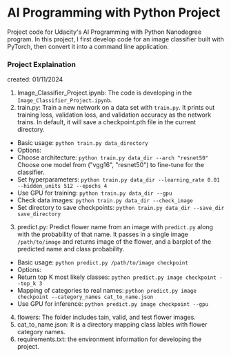 # AI Programming with Python Project

Project code for Udacity's AI Programming with Python Nanodegree program. In this project, I first develop code for an image classifier built with PyTorch, then convert it into a command line application.

### Project Explaination
created: 01/11/2024

1. Image_Classifier_Project.ipynb: The code is developing in the `Image_Classifier_Project.ipynb`.
2. train.py: Train a new network on a data set with `train.py`. It prints out training loss, validation loss, and validation accuracy as the network trains. In default, it will save a checkpoint.pth file in the current directory.
* Basic usage: `python train.py data_directory`
* Options: 
 * Choose architecture: `python train.py data_dir --arch "resnet50" ` Choose one model from ("vgg16", "resnet50") to fine-tune for the classifier. 
 * Set hyperparameters: `python train.py data_dir --learning_rate 0.01 --hidden_units 512 --epochs 4`  
 * Use GPU for training: `python train.py data_dir --gpu`
 * Check data images: `python train.py data_dir --check_image`
 * Set directory to save checkpoints: `python train.py data_dir --save_dir save_directory` 
3. predict.py: Predict flower name from an image with `predict.py` along with the probability of that name. It passes in a single image `/path/to/image` and returns image of the flower, and a barplot of the predicted name and class probability.
* Basic usage: `python predict.py /path/to/image checkpoint`
* Options: 
 * Return top K most likely classes: `python predict.py image checkpoint --top_k 3`
 * Mapping of categories to real names: `python predict.py image checkpoint --category_names cat_to_name.json`
 * Use GPU for inference: `python predict.py image checkpoint --gpu`
4. flowers: The folder includes tain, valid, and test flower images.
5. cat_to_name.json: It is a directory mapping class lables with flower category names.
6. requirements.txt: the environment information for developing the project.

